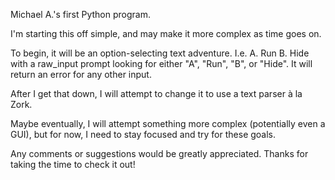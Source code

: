 Michael A.'s first Python program.

I'm starting this off simple, and may make it more complex as time goes on.

To begin, it will be an option-selecting text adventure.
I.e. A. Run B. Hide with a raw_input prompt looking for either "A", "Run", "B", or "Hide".
It will return an error for any other input.

After I get that down, I will attempt to change it to use a text parser à la Zork.

Maybe eventually, I will attempt something more complex (potentially even a GUI), 
but for now, I need to stay focused and try for these goals.

Any comments or suggestions would be greatly appreciated. Thanks for taking the time to check it out!
